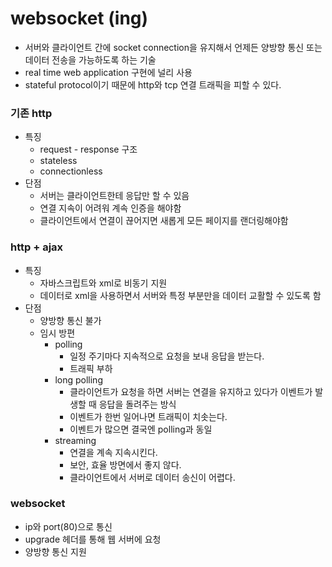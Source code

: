 # websocket (ing)

- 서버와 클라이언트 간에 socket connection을 유지해서 언제든 양방향 통신 또는 데이터 전송을 가능하도록 하는 기술
- real time web application 구현에 널리 사용
- stateful protocol이기 때문에 http와 tcp 연결 트래픽을 피할 수 있다.


### 기존 http
- 특징
    - request - response 구조
    - stateless
    - connectionless
- 단점
    - 서버는 클라이언트한테 응답만 할 수 있음
    - 연결 지속이 어려워 계속 인증을 해야함
    - 클라이언트에서 연결이 끊어지면 새롭게 모든 페이지를 랜더링해야함

### http + ajax
- 특징
    - 자바스크립트와 xml로 비동기 지원
    - 데이터로 xml을 사용하면서 서버와 특정 부분만을 데이터 교활할 수 있도록 함
- 단점
    - 양방향 통신 불가
    - 임시 방편
        - polling
            - 일정 주기마다 지속적으로 요청을 보내 응답을 받는다.
            - 트래픽 부하
        - long polling
            - 클라이언트가 요청을 하면 서버는 연결을 유지하고 있다가 이벤트가 발생할 때 응답을 돌려주는 방식
            - 이벤트가 한번 일어나면 트래픽이 치솟는다.
            - 이벤트가 많으면 결국엔 polling과 동일
        - streaming
            - 연결을 계속 지속시킨다.
            - 보안, 효율 방면에서 좋지 않다.
            - 클라이언트에서 서버로 데이터 송신이 어렵다.

### websocket
- ip와 port(80)으로 통신
- upgrade 헤더를 통해 웹 서버에 요청
- 양방향 통신 지원




